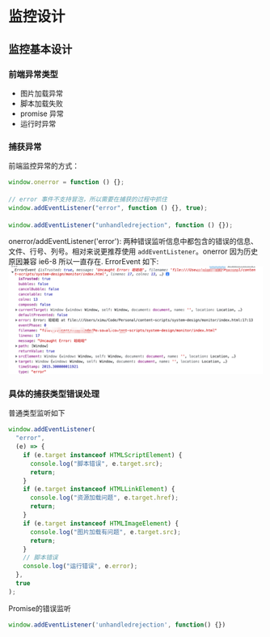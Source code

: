 # 监控设计

## 监控基本设计

### 前端异常类型

- 图片加载异常
- 脚本加载失败
- promise 异常
- 运行时异常

### 捕获异常

前端监控异常的方式：

```js
window.onerror = function () {};

// error 事件不支持冒泡，所以需要在捕获的过程中抓住
window.addEventListener("error", function () {}, true);

window.addEventListener("unhandledrejection", function () {});
```

onerror/addEventListener('error'): 两种错误监听信息中都包含的错误的信息、文件、行号、列号。相对来说更推荐使用 `addEventListener`。onerror 因为历史原因兼容 ie6-8 所以一直存在. ErrorEvent 如下: ![](./monitor/ErrorEvent.png)

### 具体的捕获类型错误处理

普通类型监听如下
```js
window.addEventListener(
  "error",
  (e) => {
    if (e.target instanceof HTMLScriptElement) {
      console.log("脚本错误", e.target.src);
      return;
    }
    if (e.target instanceof HTMLLinkElement) {
      console.log("资源加载问题", e.target.href);
      return;
    }
    if (e.target instanceof HTMLImageElement) {
      console.log("图片加载有问题", e.target.src);
      return;
    }
    // 脚本错误
    console.log("运行错误", e.error);
  },
  true
);
```
Promise的错误监听
```js
window.addEventListener('unhandledrejection', function() {})
```

